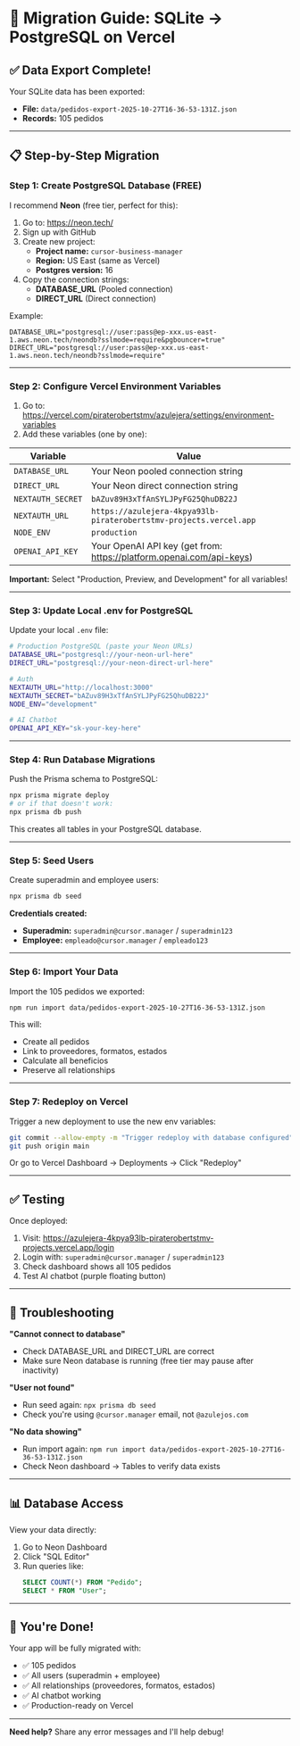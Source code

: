 # 🚀 Migration Guide: SQLite → PostgreSQL on Vercel

## ✅ Data Export Complete!

Your SQLite data has been exported:
- **File:** `data/pedidos-export-2025-10-27T16-36-53-131Z.json`
- **Records:** 105 pedidos

---

## 📋 Step-by-Step Migration

### **Step 1: Create PostgreSQL Database (FREE)**

I recommend **Neon** (free tier, perfect for this):

1. Go to: https://neon.tech/
2. Sign up with GitHub
3. Create new project:
   - **Project name:** `cursor-business-manager`
   - **Region:** US East (same as Vercel)
   - **Postgres version:** 16
4. Copy the connection strings:
   - **DATABASE_URL** (Pooled connection)
   - **DIRECT_URL** (Direct connection)

Example:
```
DATABASE_URL="postgresql://user:pass@ep-xxx.us-east-1.aws.neon.tech/neondb?sslmode=require&pgbouncer=true"
DIRECT_URL="postgresql://user:pass@ep-xxx.us-east-1.aws.neon.tech/neondb?sslmode=require"
```

---

### **Step 2: Configure Vercel Environment Variables**

1. Go to: https://vercel.com/piraterobertstmv/azulejera/settings/environment-variables
2. Add these variables (one by one):

| Variable | Value |
|----------|-------|
| `DATABASE_URL` | Your Neon pooled connection string |
| `DIRECT_URL` | Your Neon direct connection string |
| `NEXTAUTH_SECRET` | `bAZuv89H3xTfAnSYLJPyFG25QhuDB22J` |
| `NEXTAUTH_URL` | `https://azulejera-4kpya93lb-piraterobertstmv-projects.vercel.app` |
| `NODE_ENV` | `production` |
| `OPENAI_API_KEY` | Your OpenAI API key (get from: https://platform.openai.com/api-keys) |

**Important:** Select "Production, Preview, and Development" for all variables!

---

### **Step 3: Update Local .env for PostgreSQL**

Update your local `.env` file:

```bash
# Production PostgreSQL (paste your Neon URLs)
DATABASE_URL="postgresql://your-neon-url-here"
DIRECT_URL="postgresql://your-neon-direct-url-here"

# Auth
NEXTAUTH_URL="http://localhost:3000"
NEXTAUTH_SECRET="bAZuv89H3xTfAnSYLJPyFG25QhuDB22J"
NODE_ENV="development"

# AI Chatbot
OPENAI_API_KEY="sk-your-key-here"
```

---

### **Step 4: Run Database Migrations**

Push the Prisma schema to PostgreSQL:

```bash
npx prisma migrate deploy
# or if that doesn't work:
npx prisma db push
```

This creates all tables in your PostgreSQL database.

---

### **Step 5: Seed Users**

Create superadmin and employee users:

```bash
npx prisma db seed
```

**Credentials created:**
- **Superadmin:** `superadmin@cursor.manager` / `superadmin123`
- **Employee:** `empleado@cursor.manager` / `empleado123`

---

### **Step 6: Import Your Data**

Import the 105 pedidos we exported:

```bash
npm run import data/pedidos-export-2025-10-27T16-36-53-131Z.json
```

This will:
- Create all pedidos
- Link to proveedores, formatos, estados
- Calculate all beneficios
- Preserve all relationships

---

### **Step 7: Redeploy on Vercel**

Trigger a new deployment to use the new env variables:

```bash
git commit --allow-empty -m "Trigger redeploy with database configured"
git push origin main
```

Or go to Vercel Dashboard → Deployments → Click "Redeploy"

---

## ✅ Testing

Once deployed:

1. Visit: https://azulejera-4kpya93lb-piraterobertstmv-projects.vercel.app/login
2. Login with: `superadmin@cursor.manager` / `superadmin123`
3. Check dashboard shows all 105 pedidos
4. Test AI chatbot (purple floating button)

---

## 🔧 Troubleshooting

**"Cannot connect to database"**
- Check DATABASE_URL and DIRECT_URL are correct
- Make sure Neon database is running (free tier may pause after inactivity)

**"User not found"**
- Run seed again: `npx prisma db seed`
- Check you're using `@cursor.manager` email, not `@azulejos.com`

**"No data showing"**
- Run import again: `npm run import data/pedidos-export-2025-10-27T16-36-53-131Z.json`
- Check Neon dashboard → Tables to verify data exists

---

## 📊 Database Access

View your data directly:
1. Go to Neon Dashboard
2. Click "SQL Editor"
3. Run queries like:
   ```sql
   SELECT COUNT(*) FROM "Pedido";
   SELECT * FROM "User";
   ```

---

## 🎉 You're Done!

Your app will be fully migrated with:
- ✅ 105 pedidos
- ✅ All users (superadmin + employee)
- ✅ All relationships (proveedores, formatos, estados)
- ✅ AI chatbot working
- ✅ Production-ready on Vercel

---

**Need help?** Share any error messages and I'll help debug!

